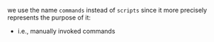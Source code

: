 we use the name `commands` instead of `scripts` since it more precisely represents the purpose of it:
- i.e., manually invoked commands
